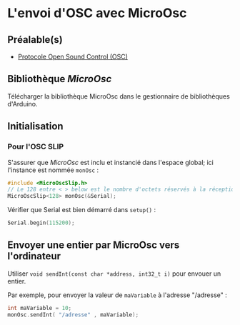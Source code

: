 # L'envoi d'OSC avec MicroOsc

## Préalable(s)

- [Protocole Open Sound Control (OSC)](osc/protocole.md)

## Bibliothèque *MicroOsc*

Télécharger la bibliothèque MicroOsc dans le gestionnaire de bibliothèques d'Arduino.

## Initialisation

### Pour l'OSC SLIP

S'assurer que *MicroOsc* est inclu et instancié dans l'espace global; ici l'instance est nommée `monOsc` :
```cpp
#include <MicroOscSlip.h>
// Le 128 entre < > below est le nombre d'octets réservés à la réception de messages.
MicroOscSlip<128> monOsc(&Serial);
```

Vérifier que Serial est bien démarré dans `setup()` :
```cpp
Serial.begin(115200);
```

## Envoyer une entier par MicroOsc vers l'ordinateur

Utiliser `void sendInt(const char *address, int32_t i)` pour envouer un entier. 

Par exemple, pour envoyer la valeur de `maVariable` à l'adresse "/adresse" :
```cpp
int maVariable = 10;
monOsc.sendInt( "/adresse" , maVariable);
```

